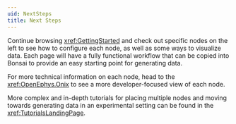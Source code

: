 ```yaml
---
uid: NextSteps
title: Next Steps
---
```


Continue browsing <xref:GettingStarted> and check out specific nodes on the left to see how to configure each node, as well as some ways to visualize data. Each page will have a fully functional workflow that can be copied into Bonsai to provide an easy starting point for generating data.

For more technical information on each node, head to the <xref:OpenEphys.Onix> to see a more developer-focused view of each node.

More complex and in-depth tutorials for placing multiple nodes and moving towards generating data in an experimental setting can be found in the <xref:TutorialsLandingPage>.

